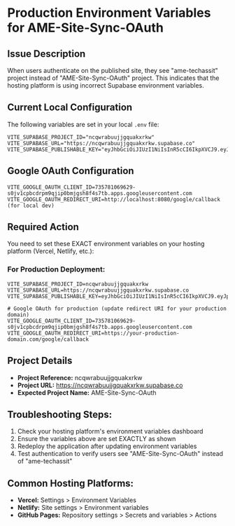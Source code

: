 # Production Environment Variables for AME-Site-Sync-OAuth

## Issue Description
When users authenticate on the published site, they see "ame-techassit" project instead of "AME-Site-Sync-OAuth" project. This indicates that the hosting platform is using incorrect Supabase environment variables.

## Current Local Configuration
The following variables are set in your local `.env` file:
```
VITE_SUPABASE_PROJECT_ID="ncqwrabuujjgquakxrkw"
VITE_SUPABASE_URL="https://ncqwrabuujjgquakxrkw.supabase.co"
VITE_SUPABASE_PUBLISHABLE_KEY="eyJhbGciOiJIUzI1NiIsInR5cCI6IkpXVCJ9.eyJpc3MiOiJzdXBhYmFzZSIsInJlZiI6Im5jcXdyYWJ1dWpqZ3F1YWt4cmt3Iiwicm9sZSI6ImFub24iLCJpYXQiOjE3NDI5NDk3NDYsImV4cCI6MjA1ODUyNTc0Nn0.Emtb8PCT8jW_efAa7ZBukDXbHdjSDsndNHwhiijZhHU"
```

## Google OAuth Configuration
```
VITE_GOOGLE_OAUTH_CLIENT_ID=735781069629-s0jv1cpbcdrpm9qjip0bmjgsh8f4s7tb.apps.googleusercontent.com
VITE_GOOGLE_OAUTH_REDIRECT_URI=http://localhost:8080/google/callback (for local dev)
```

## Required Action
You need to set these EXACT environment variables on your hosting platform (Vercel, Netlify, etc.):

### For Production Deployment:
```
VITE_SUPABASE_PROJECT_ID=ncqwrabuujjgquakxrkw
VITE_SUPABASE_URL=https://ncqwrabuujjgquakxrkw.supabase.co
VITE_SUPABASE_PUBLISHABLE_KEY=eyJhbGciOiJIUzI1NiIsInR5cCI6IkpXVCJ9.eyJpc3MiOiJzdXBhYmFzZSIsInJlZiI6Im5jcXdyYWJ1dWpqZ3F1YWt4cmt3Iiwicm9sZSI6ImFub24iLCJpYXQiOjE3NDI5NDk3NDYsImV4cCI6MjA1ODUyNTc0Nn0.Emtb8PCT8jW_efAa7ZBukDXbHdjSDsndNHwhiijZhHU

# Google OAuth for production (update redirect URI for your production domain)
VITE_GOOGLE_OAUTH_CLIENT_ID=735781069629-s0jv1cpbcdrpm9qjip0bmjgsh8f4s7tb.apps.googleusercontent.com
VITE_GOOGLE_OAUTH_REDIRECT_URI=https://your-production-domain.com/google/callback
```

## Project Details
- **Project Reference:** ncqwrabuujjgquakxrkw
- **Project URL:** https://ncqwrabuujjgquakxrkw.supabase.co
- **Expected Project Name:** AME-Site-Sync-OAuth

## Troubleshooting Steps:
1. Check your hosting platform's environment variables dashboard
2. Ensure the variables above are set EXACTLY as shown
3. Redeploy the application after updating environment variables
4. Test authentication to verify users see "AME-Site-Sync-OAuth" instead of "ame-techassit"

## Common Hosting Platforms:
- **Vercel:** Settings > Environment Variables
- **Netlify:** Site settings > Environment variables
- **GitHub Pages:** Repository settings > Secrets and variables > Actions
